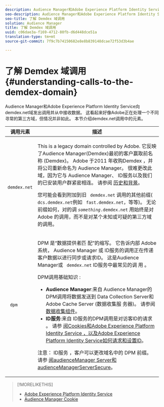 ```yaml
---
description: Audience Manager和Adobe Experience Platform Identity Service向demdex.net域发出调用并从中接收数据。 这看起来好像Adobe正在处理一个不同寻常的第三方域，但情况并非如此。 本节介绍demdex.net调用中的元素。
seo-description: Audience Manager和Adobe Experience Platform Identity Service向demdex.net域发出调用并从中接收数据。 这看起来好像Adobe正在处理一个不同寻常的第三方域，但情况并非如此。 本节介绍demdex.net调用中的元素。
seo-title: 了解 Demdex 域调用
solution: Audience Manager
title: 了解 Demdex 域调用
uuid: c06dae3a-f169-4712-80fb-d6d448dce51a
translation-type: tm+mt
source-git-commit: 7f9c7b74150682e8e8b839148dcae72f53d3b4ae

---
```



# 了解 Demdex 域调用{#understanding-calls-to-the-demdex-domain}

Audience Manager和Adobe Experience Platform Identity Service向demdex.net域发出调用并从中接收数据。 这看起来好像Adobe正在处理一个不同寻常的第三方域，但情况并非如此。 本节介绍demdex.net调用中的元素。

<table id="table_B846CBEDDA4C4AD19416F7C27FC325C6"> 
 <thead> 
  <tr> 
   <th colname="col1" class="entry"> 调用元素 </th> 
   <th colname="col2" class="entry"> 描述 </th> 
  </tr> 
 </thead>
 <tbody> 
  <tr> 
   <td colname="col1"> <p> <code> demdex.net</code> </p> </td> 
   <td colname="col2"> <p>This is a legacy domain controlled by <span class="keyword"> Adobe</span>. 它反映 <span class="keyword"> 了Audience Manager</span>(Demdex)最初的客户赢取前名称<span class="keyword"> (Demdex</span>)。 <span class="keyword"> Adobe</span> 于2011 <span class="keyword"> 年收购Demdex</span> ，并将公司重新命名为 <span class="keyword"> Audience Manager</span>。 很难更改此域，因为它与 <span class="keyword"> Audience Manager</span>、 <span class="wintitle"> ID服务以及我们的已安装用户群紧密相连</span>。 请参阅 <a href="../overview/aam-overview.md#history-and-background"> 历史和背景</a>。 </p> <p>您可能会看到附加到旧 <code> demdex.net</code> 调用的其他前缀( <code> dcs.demdex.net</code>例如 <code> fast.demdex.net</code>，等等)。 无论前缀如何，对的调 <code><i>something</i>.demdex.net</code> 用始终是对 <span class="keyword"> Adobe</span> 的调用，而不是对某个未知或可疑的第三方域的调用。 </p> </td> 
  </tr> 
  <tr> 
   <td colname="col1"> <p> <code> dpm</code> </p> </td> 
   <td colname="col2"> <p><span class="wintitle"> DPM</span> 是“数据提供者匹 <span class="wintitle"> 配”的缩写</span>。 它告诉内部 <span class="keyword"> Adobe</span> 系统， <span class="keyword"> Audience Manager</span> 或 <span class="wintitle"></span> ID服务的调用正在传递客户数据以进行同步或请求ID。 这是Audience Manager或 <code> demdex.net</code> ID服务中最常见的调 <span class="keyword"> 用</span><span class="wintitle"> 。</span> </p> <p><span class="wintitle"> DPM调用基础知识</span> : </p> <p> 
     <ul id="ul_44023BB060774518BE414EE10820C141"> 
      <li id="li_0F94D1988A6944BA885FD40AB26FC49F"> <b> <span class="keyword"> Audience Manager</span></b>:来自 <span class="wintitle"> Audience Manager的DPM调用将数据发送到</span> Data Collection Server和Adobe <span class="keyword"> Cache Server</span> (数据收集服 <span class="wintitle"></span><span class="wintitle"></span>务器)。 请参阅 <a href="../reference/system-components/components-data-collection.md"> 数据收集组件</a>。 </li> 
      <li id="li_5A7EA9EE16EE4D828F0A24AE2B969122"> <b> <span class="wintitle"> ID服务</span></b>:来自 <span class="wintitle"> ID服务的DPM调用是对访客ID的请求</span><span class="wintitle"></span> 。 请参 <a href="https://marketing.adobe.com/resources/help/en_US/mcvid/mcvid_cookies.html" format="https" scope="external"> 阅Cookies和Adobe Experience Platform Identity Service</a><a href="https://marketing.adobe.com/resources/help/en_US/mcvid/mcvid_id_request.html" format="https" scope="external"> ，以及Adobe Experience Platform Identity Service如何请求和设置ID</a>。 </li> 
     </ul> </p> <p> <p>注意： <span class="wintitle"> ID服务</span> ，客户可以更改域名中的 <span class="wintitle"> DPM</span> 前缀。 请参 <a href="https://marketing.adobe.com/resources/help/en_US/mcvid/mcvid-subdomain-config.html" format="https" scope="external"> 阅audienceManager Server和audienceManagerServerSecure</a>。 </p> </p> </td> 
  </tr> 
 </tbody> 
</table>

>[!MORELIKETHIS]
>
>* [Adobe Experience Platform Identity Service](https://marketing.adobe.com/resources/help/en_US/mcvid/)
>* [Audience Manager Cookie](https://marketing.adobe.com/resources/help/en_US/whitepapers/cookies/cookies_am.html)

